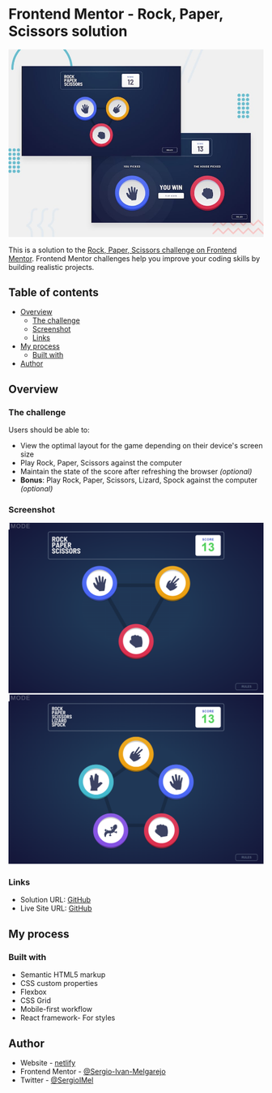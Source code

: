 # Frontend Mentor - Rock, Paper, Scissors solution

![Design preview for the Rock, Paper, Scissors coding challenge](./desktop-preview.jpg)

This is a solution to the [Rock, Paper, Scissors challenge on Frontend Mentor](https://www.frontendmentor.io/challenges/rock-paper-scissors-game-pTgwgvgH). Frontend Mentor challenges help you improve your coding skills by building realistic projects. 

## Table of contents

- [Overview](#overview)
  - [The challenge](#the-challenge)
  - [Screenshot](#screenshot)
  - [Links](#links)
- [My process](#my-process)
  - [Built with](#built-with)
- [Author](#author)

## Overview

### The challenge

Users should be able to:

- View the optimal layout for the game depending on their device's screen size
- Play Rock, Paper, Scissors against the computer
- Maintain the state of the score after refreshing the browser _(optional)_
- **Bonus**: Play Rock, Paper, Scissors, Lizard, Spock against the computer _(optional)_

### Screenshot

![screenshot](./screencapture-1.png)
![screenshot](./screencapture-2.png)

### Links

- Solution URL: [GitHub](https://github.com/Sergio-Ivan-Melgarejo/front-mentor-26)
- Live Site URL: [GitHub](https://sergio-ivan-melgarejo.github.io/front-mentor-26/)

## My process

### Built with

- Semantic HTML5 markup
- CSS custom properties
- Flexbox
- CSS Grid
- Mobile-first workflow
- React framework- For styles

## Author

- Website - [netlify](https://portfolio-profesional-sergio-ivan-megarejo.netlify.app/)
- Frontend Mentor - [@Sergio-Ivan-Melgarejo](https://www.frontendmentor.io/profile/Sergio-Ivan-Melgarejo)
- Twitter - [@SergioIMel](https://twitter.com/SergioIMel)
